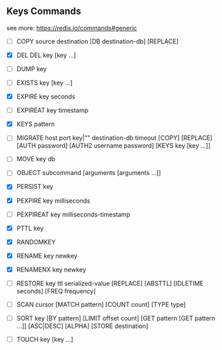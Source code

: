 ## Keys Commands

see more: https://redis.io/commands#generic

- [ ] COPY source destination [DB destination-db] [REPLACE]
- [x] DEL DEL key [key ...]
- [ ] DUMP key
- [ ] EXISTS key [key ...]
- [x] EXPIRE key seconds
- [ ] EXPIREAT key timestamp
- [x] KEYS pattern
- [ ] MIGRATE host port key|"" destination-db timeout [COPY] [REPLACE] [AUTH password] [AUTH2 username password] [KEYS key [key ...]]
- [ ] MOVE key db
- [ ] OBJECT subcommand [arguments [arguments ...]]
- [x] PERSIST key
- [x] PEXPIRE key milliseconds
- [ ] PEXPIREAT key milliseconds-timestamp
- [x] PTTL key
- [x] RANDOMKEY
- [x] RENAME key newkey
- [x] RENAMENX key newkey
- [ ] RESTORE key ttl serialized-value [REPLACE] [ABSTTL] [IDLETIME seconds] [FREQ frequency]
- [ ] SCAN cursor [MATCH pattern] [COUNT count] [TYPE type]
- [ ] SORT key [BY pattern] [LIMIT offset count] [GET pattern [GET pattern ...]] [ASC|DESC] [ALPHA] [STORE destination]
- [ ] TOUCH key [key ...]


